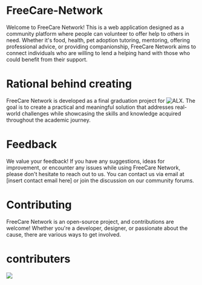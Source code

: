 # FreeCare-Network
Welcome to FreeCare Network! This is a web application designed as a community platform where people can volunteer to offer help to others in need. 
Whether it's food, health, pet adoption tutoring, mentoring, offering professional advice, 
or providing companionship, FreeCare Network aims to connect individuals who are willing 
to lend a helping hand with those who could benefit from their support.

# Rational behind creating
FreeCare Network is developed as a final graduation project for ![ALX](https://www.alxafrica.com/). 
The goal is to create a practical and meaningful solution that addresses real-world challenges 
while showcasing the skills and knowledge acquired throughout the academic journey.



# Feedback

We value your feedback! If you have any suggestions, ideas for improvement, or encounter any issues while using FreeCare Network, 
please don't hesitate to reach out to us. You can contact us via email at [insert contact email here] or join the discussion on our community forums.

# Contributing

FreeCare Network is an open-source project, and contributions are welcome! Whether you're a developer, 
designer, or passionate about the cause, there are various ways to get involved.

# contributers
<a href="https://github.com/adilm53/FreeCare-Network/graphs/contributors">
  <img src="https://contrib.rocks/image?repo=adilm53/FreeCare-Network" />
</a>
